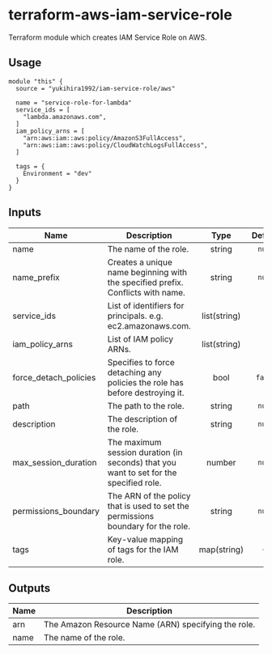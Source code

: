 # terraform-aws-iam-service-role
Terraform module which creates IAM Service Role on AWS.

## Usage

```hcl-terraform
module "this" {
  source = "yukihira1992/iam-service-role/aws"

  name = "service-role-for-lambda"
  service_ids = [
    "lambda.amazonaws.com",
  ]
  iam_policy_arns = [
    "arn:aws:iam::aws:policy/AmazonS3FullAccess",
    "arn:aws:iam::aws:policy/CloudWatchLogsFullAccess",
  ]

  tags = {
    Environment = "dev"
  }
}
```

## Inputs

| Name | Description | Type | Default | Required |
|------|-------------|:----:|:-----:|:-----:|
| name | The name of the role. | string | `null` | no |
| name_prefix | Creates a unique name beginning with the specified prefix. Conflicts with name. | string | `null` | no |
| service_ids | List of identifiers for principals. e.g. ec2.amazonaws.com. | list(string) | | yes |
| iam_policy_arns | List of IAM policy ARNs. | list(string) | `[]` | no |
| force_detach_policies | Specifies to force detaching any policies the role has before destroying it. | bool | `false` | no |
| path | The path to the role. | string | `null` | no |
| description | The description of the role. | string | `null` | no |
| max_session_duration | The maximum session duration (in seconds) that you want to set for the specified role. | number | `null` | no |
| permissions_boundary | The ARN of the policy that is used to set the permissions boundary for the role. | string | `null` | no |
| tags | Key-value mapping of tags for the IAM role. | map(string) | `{}` | no |

## Outputs

| Name | Description |
|------|-------------|
| arn | The Amazon Resource Name (ARN) specifying the role. |
| name | The name of the role. |

